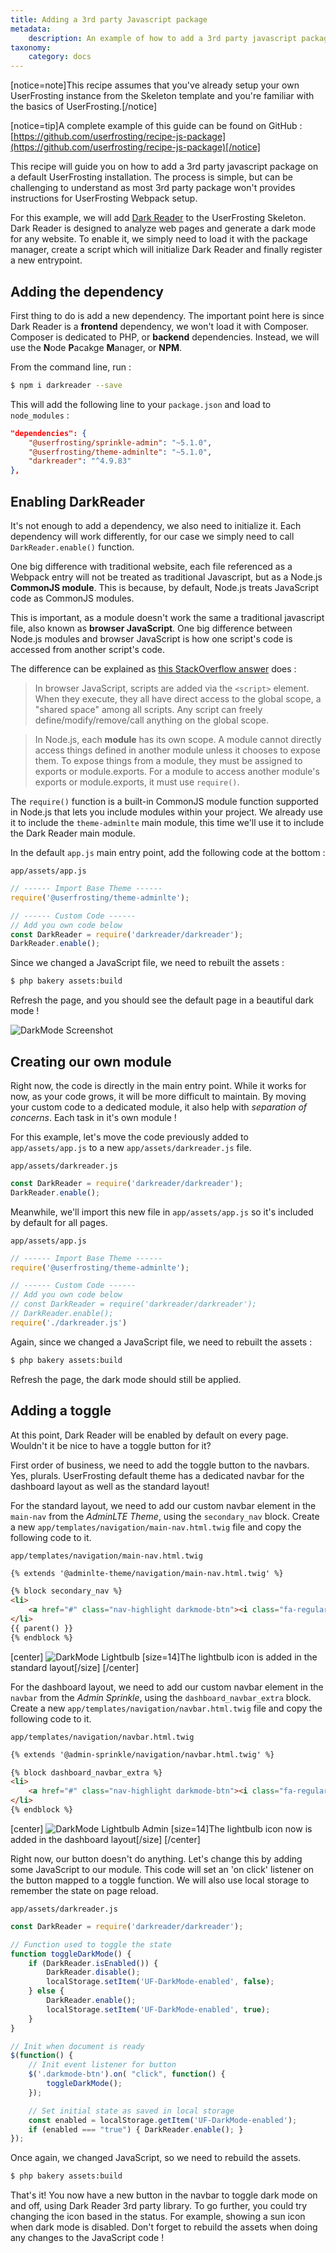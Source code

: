 ```yaml
---
title: Adding a 3rd party Javascript package
metadata:
    description: An example of how to add a 3rd party javascript package using Webpack.
taxonomy:
    category: docs
---
```


[notice=note]This recipe assumes that you've already setup your own UserFrosting instance from the Skeleton template and you're familiar with the basics of UserFrosting.[/notice]

[notice=tip]A complete example of this guide can be found on GitHub : [https://github.com/userfrosting/recipe-js-package](https://github.com/userfrosting/recipe-js-package)[/notice]

This recipe will guide you on how to add a 3rd party javascript package on a default UserFrosting installation. The process is simple, but can be challenging to understand as most 3rd party package won't provides instructions for UserFrosting Webpack setup.  

For this example, we will add [Dark Reader](https://www.npmjs.com/package/darkreader) to the UserFrosting Skeleton. Dark Reader is designed to analyze web pages and generate a dark mode for any website. To enable it, we simply need to load it with the package manager, create a script which will initialize Dark Reader and finally register a new entrypoint.

## Adding the dependency

First thing to do is add a new dependency. The important point here is since Dark Reader is a **frontend** dependency, we won't load it with Composer. Composer is dedicated to PHP, or **backend** dependencies. Instead, we will use the **N**ode **P**acakge **M**anager, or **NPM**.

From the command line, run : 
```bash
$ npm i darkreader --save
```

This will add the following line to your `package.json` and load to `node_modules` : 
```json
"dependencies": {
    "@userfrosting/sprinkle-admin": "~5.1.0",
    "@userfrosting/theme-adminlte": "~5.1.0",
    "darkreader": "^4.9.83"
},
```

## Enabling DarkReader

It's not enough to add a dependency, we also need to initialize it. Each dependency will work differently, for our case we simply need to call `DarkReader.enable()` function.

One big difference with traditional website, each file referenced as a Webpack entry will not be treated as traditional Javascript, but as a Node.js **CommonJS module**. This is because, by default, Node.js treats JavaScript code as CommonJS modules.

This is important, as a module doesn't work the same a traditional javascript file, also known as **browser JavaScript**. One big difference between Node.js modules and browser JavaScript is how one script's code is accessed from another script's code.

The difference can be explained as [this StackOverflow answer](https://stackoverflow.com/a/9901097/445757) does : 

> In browser JavaScript, scripts are added via the `<script>` element. When they execute, they all have direct access to the global scope, a "shared space" among all scripts. Any script can freely define/modify/remove/call anything on the global scope.

> In Node.js, each **module** has its own scope. A module cannot directly access things defined in another module unless it chooses to expose them. To expose things from a module, they must be assigned to exports or module.exports. For a module to access another module's exports or module.exports, it must use `require()`.

The `require()` function is a built-in CommonJS module function supported in Node.js that lets you include modules within your project. We already use it to include the `theme-adminlte` main module, this time we'll use it to include the Dark Reader main module. 

In the default `app.js` main entry point, add the following code at the bottom : 

`app/assets/app.js`
```js
// ------ Import Base Theme ------
require('@userfrosting/theme-adminlte');

// ------ Custom Code ------
// Add you own code below
const DarkReader = require('darkreader/darkreader');
DarkReader.enable();
```

Since we changed a JavaScript file, we need to rebuilt the assets : 
```bash
$ php bakery assets:build
```

Refresh the page, and you should see the default page in a beautiful dark mode !

![DarkMode Screenshot](/images/DarkReader1.png)

## Creating our own module

Right now, the code is directly in the main entry point. While it works for now, as your code grows, it will be more difficult to maintain. By moving your custom code to a dedicated module, it also help with *separation of concerns*. Each task in it's own module !

For this example, let's move the code previously added to `app/assets/app.js` to a new `app/assets/darkreader.js` file. 

`app/assets/darkreader.js`
```js
const DarkReader = require('darkreader/darkreader');
DarkReader.enable();
```

Meanwhile, we'll import this new file in `app/assets/app.js` so it's included by default for all pages.

`app/assets/app.js`
```js
// ------ Import Base Theme ------
require('@userfrosting/theme-adminlte');

// ------ Custom Code ------
// Add you own code below
// const DarkReader = require('darkreader/darkreader');
// DarkReader.enable();
require('./darkreader.js')
```

Again, since we changed a JavaScript file, we need to rebuilt the assets : 
```bash
$ php bakery assets:build
```

Refresh the page, the dark mode should still be applied.

## Adding a toggle

At this point, Dark Reader will be enabled by default on every page. Wouldn't it be nice to have a toggle button for it? 

First order of business, we need to add the toggle button to the navbars. Yes, plurals. UserFrosting default theme has a dedicated navbar for the dashboard layout as well as the standard layout!

For the standard layout, we need to add our custom navbar element in the `main-nav` from the *AdminLTE Theme*, using the `secondary_nav` block. Create a new `app/templates/navigation/main-nav.html.twig` file and copy the following code to it.

`app/templates/navigation/main-nav.html.twig`
```html
{% extends '@adminlte-theme/navigation/main-nav.html.twig' %}

{% block secondary_nav %}
<li>
    <a href="#" class="nav-highlight darkmode-btn"><i class="fa-regular fa-lightbulb"></i></a>
</li>
{{ parent() }}
{% endblock %}
```

[center]
![DarkMode Lightbulb](/images/DarkReader2.png)
[size=14]The lightbulb icon is added in the standard layout[/size]
[/center]

For the dashboard layout, we need to add our custom navbar element in the `navbar` from the *Admin Sprinkle*, using the `dashboard_navbar_extra` block. Create a new `app/templates/navigation/navbar.html.twig` file and copy the following code to it.

`app/templates/navigation/navbar.html.twig`
```html
{% extends '@admin-sprinkle/navigation/navbar.html.twig' %}

{% block dashboard_navbar_extra %}
<li>
    <a href="#" class="nav-highlight darkmode-btn"><i class="fa-regular fa-lightbulb"></i></a>
</li>
{% endblock %}
```

[center]
![DarkMode Lightbulb Admin](/images/DarkReader3.png)
[size=14]The lightbulb icon now is added in the dashboard layout[/size]
[/center]

Right now, our button doesn't do anything. Let's change this by adding some JavaScript to our module. This code will set an 'on click' listener on the button mapped to a toggle function. We will also use local storage to remember the state on page reload.

`app/assets/darkreader.js`
```js
const DarkReader = require('darkreader/darkreader');

// Function used to toggle the state
function toggleDarkMode() {
    if (DarkReader.isEnabled()) {
        DarkReader.disable();
        localStorage.setItem('UF-DarkMode-enabled', false);
    } else {
        DarkReader.enable();
        localStorage.setItem('UF-DarkMode-enabled', true);
    }
}

// Init when document is ready
$(function() { 
    // Init event listener for button
    $('.darkmode-btn').on( "click", function() {
        toggleDarkMode();
    });

    // Set initial state as saved in local storage 
    const enabled = localStorage.getItem('UF-DarkMode-enabled');
    if (enabled === "true") { DarkReader.enable(); }
});
```

Once again, we changed JavaScript, so we need to rebuild the assets.

```bash
$ php bakery assets:build
```

That's it! You now have a new button in the navbar to toggle dark mode on and off, using Dark Reader 3rd party library. To go further, you could try changing the icon based in the status. For example, showing a sun icon when dark mode is disabled. Don't forget to rebuild the assets when doing any changes to the JavaScript code !
